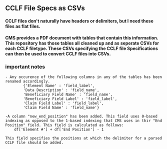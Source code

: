 ## CCLF File Specs as CSVs

#### CCLF files don't naturally have headers or delimiters, but I need these files as flat files. 

#### CMS provides a PDF document with tables that contain this information. This repository has those tables all cleaned up and as seperate CSVs for each CCLF filetype. These CSVs specifying the CCLF file Specifications can then be used to convert CCLF files into CSVs.

###

### important notes
    - Any occurence of the following columns in any of the tables has been renamed accordingly. 
            {'Element Name' : 'field_label',
            'Data Description' : 'field_name',
            'Beneficiary Field Name' : 'field_name',
            'Beneficiary Field Label' : 'field_label',
            'Claim Field Label' : 'field_label',
            'Claim Field Name' : 'field_name'}

    -A column "new_end_position" has been added. This field uses 0-based indexing as opposed to the 1-based indexing that CMS uses in thir "End Position" field. This field is calculated as follows: 
        df['Element #'] + df['End Position'] - 1
    
    This field specifies the positions at which the delimiter for a parsed CCLF file should be added. 